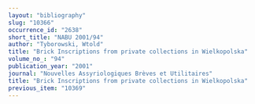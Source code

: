 ```yaml
---
layout: "bibliography"
slug: "10366"
occurrence_id: "2638"
short_title: "NABU 2001/94"
author: "Tyborowski, Wtold"
title: "Brick Inscriptions from private collections in Wielkopolska"
volume_no_: "94"
publication_year: "2001"
journal: "Nouvelles Assyriologiques Brèves et Utilitaires"
title: "Brick Inscriptions from private collections in Wielkopolska"
previous_item: "10369"
---
```

